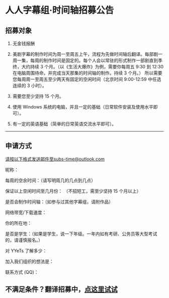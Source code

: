 # 人人字幕组·时间轴招募公告 

## 招募对象

1. 无金钱报酬

2. 美剧字幕的制作时间为周一至周五上午，流程为先做时间轴后翻译。每部剧一周一集，每周的制作时间是固定的。每个人会以常驻的形式制作一部剧直到季终，大约持续 3 个月。（以《生活大爆炸》为例，需要你每周五 9:30 到 12:30 在电脑周围待命，并完成当天那集的时间轴的制作。持续 3 个月。） 所以需要您每周周一至周五至少两天有固定的空闲时间（北京时间 9:00-12:59 中任选连续的 3 小时）。 

3.	需要您至少坚持 15 个月。 

4.	使用 Windows 系统的电脑，并且一定的基础（日常软件安装及使用水平即可）。 

5.	有一定的英语基础（简单的日常英语交流水平即可）。 

---
## 申请方式

请按以下格式发送邮件至subs-time@outlook.com

昵称：

每周的空余时间：（请写明周几的几点到几点）

保证以上空闲时间至几月份： （不招短工，需至少坚持 15 个月以上）

是否会制作时间轴：（如参与过其他字幕组，请附作品）

网络带宽/下载速度：

你的所在地： 

是否是学生：（如果是学生，说一下年级。一年内如有考研、公务员等大型考试的，请谨慎报名。）

对 YYeTs 了解多少： 

加入我们组织的想法是：

联系方式 (QQ)： 

## 不满足条件？翻译招募中，[点这里试试](https://yysubs.com/translator)